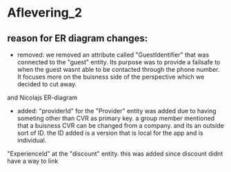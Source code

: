 # Aflevering_2

## reason for ER diagram changes: 

- removed:
we removed an attribute called "GuestIdentifier" that was connected to the "guest" entity. 
Its purpose was to provide a failsafe to when the guest wasnt able to be contacted through the phone number. 
It focuses more on the buisness side of the perspective which we decided to cut away.

and Nicolajs ER-diagram

- added: 
"providerId" for the "Provider" entity was added due to having someting other than CVR as primary key. 
a group member mentioned that a buisness CVR can be changed from a company. and its an outside sort of ID. 
the ID added is a version that is local for the app and is individual.  

"ExperienceId" at the "discount" entity.
this was added since discount didnt have a way to link 

